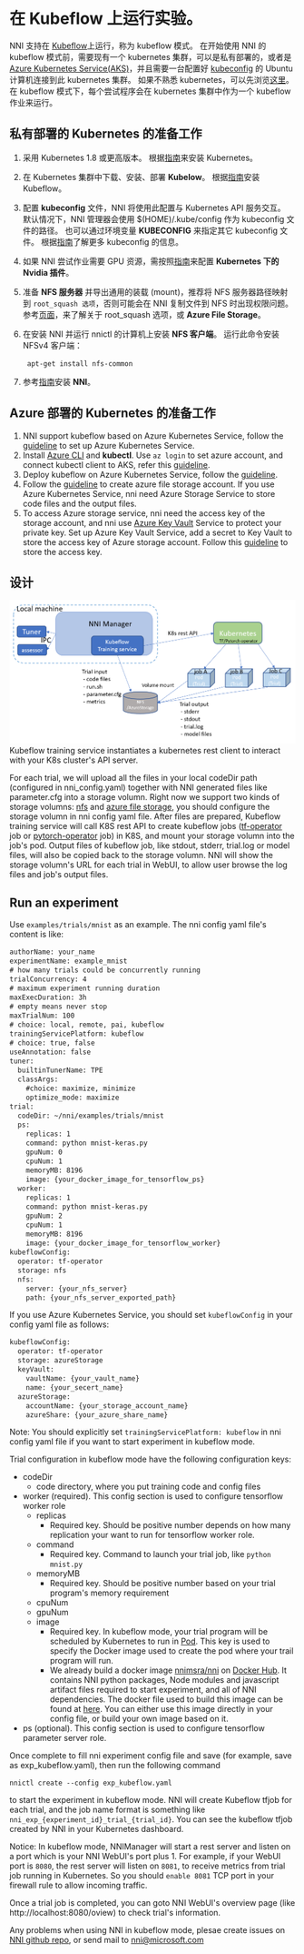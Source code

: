 # **在 Kubeflow 上运行实验。**

NNI 支持在 [Kubeflow](https://github.com/kubeflow/kubeflow)上运行，称为 kubeflow 模式。 在开始使用 NNI 的 kubeflow 模式前，需要现有一个 kubernetes 集群，可以是私有部署的，或者是 [Azure Kubernetes Service(AKS)](https://azure.microsoft.com/en-us/services/kubernetes-service/)，并且需要一台配置好 [kubeconfig](https://kubernetes.io/docs/concepts/configuration/organize-cluster-access-kubeconfig/) 的 Ubuntu 计算机连接到此 kubernetes 集群。 如果不熟悉 kubernetes，可以先浏览[这里](https://kubernetes.io/docs/tutorials/kubernetes-basics/)。 在 kubeflow 模式下，每个尝试程序会在 kubernetes 集群中作为一个 kubeflow 作业来运行。

## 私有部署的 Kubernetes 的准备工作

1. 采用 Kubernetes 1.8 或更高版本。 根据[指南](https://kubernetes.io/docs/setup/)来安装 Kubernetes。
2. 在 Kubernetes 集群中下载、安装、部署 **Kubelow**。 根据[指南](https://www.kubeflow.org/docs/started/getting-started/)安装 Kubeflow。
3. 配置 **kubeconfig** 文件，NNI 将使用此配置与 Kubernetes API 服务交互。 默认情况下，NNI 管理器会使用 $(HOME)/.kube/config 作为 kubeconfig 文件的路径。 也可以通过环境变量 **KUBECONFIG** 来指定其它 kubeconfig 文件。 根据[指南](https://kubernetes.io/docs/concepts/configuration/organize-cluster-access-kubeconfig)了解更多 kubeconfig 的信息。 
4. 如果 NNI 尝试作业需要 GPU 资源，需按照[指南](https://github.com/NVIDIA/k8s-device-plugin)来配置 **Kubernetes 下的 Nvidia 插件**。
5. 准备 **NFS 服务器** 并导出通用的装载 (mount)，推荐将 NFS 服务器路径映射到 `root_squash 选项`，否则可能会在 NNI 复制文件到 NFS 时出现权限问题。 参考[页面](https://linux.die.net/man/5/exports)，来了解关于 root_squash 选项，或 **Azure File Storage**。 
6. 在安装 NNI 并运行 nnictl 的计算机上安装 **NFS 客户端**。 运行此命令安装 NFSv4 客户端：
    
        apt-get install nfs-common 
        

7. 参考[指南](GetStarted.md)安装 **NNI**。

## Azure 部署的 Kubernetes 的准备工作

1. NNI support kubeflow based on Azure Kubernetes Service, follow the [guideline](https://azure.microsoft.com/en-us/services/kubernetes-service/) to set up Azure Kubernetes Service.
2. Install [Azure CLI](https://docs.microsoft.com/en-us/cli/azure/install-azure-cli?view=azure-cli-latest) and **kubectl**. Use `az login` to set azure account, and connect kubectl client to AKS, refer this [guideline](https://docs.microsoft.com/en-us/azure/aks/kubernetes-walkthrough#connect-to-the-cluster).
3. Deploy kubeflow on Azure Kubernetes Service, follow the [guideline](https://www.kubeflow.org/docs/started/getting-started/).
4. Follow the [guideline](https://docs.microsoft.com/en-us/azure/storage/common/storage-quickstart-create-account?tabs=portal) to create azure file storage account. If you use Azure Kubernetes Service, nni need Azure Storage Service to store code files and the output files.
5. To access Azure storage service, nni need the access key of the storage account, and nni use [Azure Key Vault](https://azure.microsoft.com/en-us/services/key-vault/) Service to protect your private key. Set up Azure Key Vault Service, add a secret to Key Vault to store the access key of Azure storage account. Follow this [guideline](https://docs.microsoft.com/en-us/azure/key-vault/quick-create-cli) to store the access key.

## 设计

![](../docs/img/kubeflow_training_design.png) Kubeflow training service instantiates a kubernetes rest client to interact with your K8s cluster's API server.

For each trial, we will upload all the files in your local codeDir path (configured in nni_config.yaml) together with NNI generated files like parameter.cfg into a storage volumn. Right now we support two kinds of storage volumns: [nfs](https://en.wikipedia.org/wiki/Network_File_System) and [azure file storage](https://azure.microsoft.com/en-us/services/storage/files/), you should configure the storage volumn in nni config yaml file. After files are prepared, Kubeflow training service will call K8S rest API to create kubeflow jobs ([tf-operator](https://github.com/kubeflow/tf-operator) job or [pytorch-operator](https://github.com/kubeflow/pytorch-operator) job) in K8S, and mount your storage volumn into the job's pod. Output files of kubeflow job, like stdout, stderr, trial.log or model files, will also be copied back to the storage volumn. NNI will show the storage volumn's URL for each trial in WebUI, to allow user browse the log files and job's output files.

## Run an experiment

Use `examples/trials/mnist` as an example. The nni config yaml file's content is like:

    authorName: your_name
    experimentName: example_mnist
    # how many trials could be concurrently running
    trialConcurrency: 4
    # maximum experiment running duration
    maxExecDuration: 3h
    # empty means never stop
    maxTrialNum: 100
    # choice: local, remote, pai, kubeflow
    trainingServicePlatform: kubeflow
    # choice: true, false  
    useAnnotation: false
    tuner:
      builtinTunerName: TPE
      classArgs:
        #choice: maximize, minimize
        optimize_mode: maximize
    trial:
      codeDir: ~/nni/examples/trials/mnist
      ps:
        replicas: 1 
        command: python mnist-keras.py    
        gpuNum: 0
        cpuNum: 1
        memoryMB: 8196
        image: {your_docker_image_for_tensorflow_ps}
      worker:
        replicas: 1 
        command: python mnist-keras.py    
        gpuNum: 2
        cpuNum: 1
        memoryMB: 8196
        image: {your_docker_image_for_tensorflow_worker}
    kubeflowConfig:
      operator: tf-operator
      storage: nfs
      nfs:
        server: {your_nfs_server}
        path: {your_nfs_server_exported_path}
    

If you use Azure Kubernetes Service, you should set `kubeflowConfig` in your config yaml file as follows:

    kubeflowConfig:
      operator: tf-operator
      storage: azureStorage
      keyVault:
        vaultName: {your_vault_name}
        name: {your_secert_name}
      azureStorage:
        accountName: {your_storage_account_name}
        azureShare: {your_azure_share_name}
    

Note: You should explicitly set `trainingServicePlatform: kubeflow` in nni config yaml file if you want to start experiment in kubeflow mode.

Trial configuration in kubeflow mode have the following configuration keys:

* codeDir 
    * code directory, where you put training code and config files
* worker (required). This config section is used to configure tensorflow worker role 
    * replicas 
        * Required key. Should be positive number depends on how many replication your want to run for tensorflow worker role.
    * command 
        * Required key. Command to launch your trial job, like ```python mnist.py```
    * memoryMB 
        * Required key. Should be positive number based on your trial program's memory requirement
    * cpuNum
    * gpuNum
    * image 
        * Required key. In kubeflow mode, your trial program will be scheduled by Kubernetes to run in [Pod](https://kubernetes.io/docs/concepts/workloads/pods/pod/). This key is used to specify the Docker image used to create the pod where your trail program will run. 
        * We already build a docker image [nnimsra/nni](https://hub.docker.com/r/msranni/nni/) on [Docker Hub](https://hub.docker.com/). It contains NNI python packages, Node modules and javascript artifact files required to start experiment, and all of NNI dependencies. The docker file used to build this image can be found at [here](../deployment/Dockerfile.build.base). You can either use this image directly in your config file, or build your own image based on it.
* ps (optional). This config section is used to configure tensorflow parameter server role.

Once complete to fill nni experiment config file and save (for example, save as exp_kubeflow.yaml), then run the following command

    nnictl create --config exp_kubeflow.yaml
    

to start the experiment in kubeflow mode. NNI will create Kubeflow tfjob for each trial, and the job name format is something like `nni_exp_{experiment_id}_trial_{trial_id}`. You can see the kubeflow tfjob created by NNI in your Kubernetes dashboard.

Notice: In kubeflow mode, NNIManager will start a rest server and listen on a port which is your NNI WebUI's port plus 1. For example, if your WebUI port is `8080`, the rest server will listen on `8081`, to receive metrics from trial job running in Kubernetes. So you should `enable 8081` TCP port in your firewall rule to allow incoming traffic.

Once a trial job is completed, you can goto NNI WebUI's overview page (like http://localhost:8080/oview) to check trial's information.

Any problems when using NNI in kubeflow mode, plesae create issues on [NNI github repo](https://github.com/Microsoft/nni), or send mail to nni@microsoft.com
